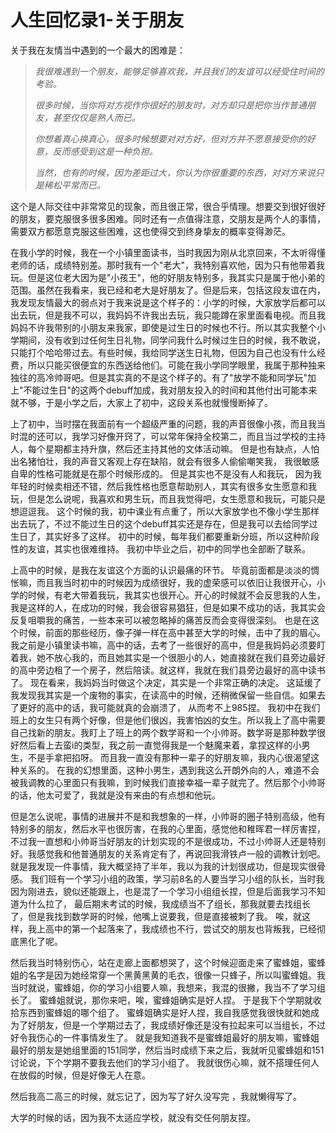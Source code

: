 # 人生回忆录1-关于朋友

关于我在友情当中遇到的一个最大的困难是： 

> *我很难遇到一个朋友，能够足够喜欢我，并且我们的友谊可以经受住时间的考验。* 
>
> *很多时候，当你将对方视作你很好的朋友时，对方却只是把你当作普通朋友，甚至仅仅是熟人而已。* 
>
> *你想着真心换真心，很多时候想要对对方好，但对方并不愿意接受你的好意，反而感受到这是一种负担。* 
>
> *当然，也有的时候，因为差距过大，你认为你很重要的东西，对对方来说只是稀松平常而已。* 

这个是人际交往中非常常见的现象，而且很正常，很合乎情理。想要交到很好很好的朋友，要克服很多很多困难。同时还有一点值得注意，交朋友是两个人的事情，需要双方都愿意克服这些困难，这也使得交到终身挚友的概率变得渺茫。 



在我小学的时候，我在一个小镇里面读书，当时我因为刚从北京回来，不太听得懂老师的话，成绩特别差。那时我有一个"老大"，我特别喜欢他，因为只有他带着我玩。但是这位老大因为是"小孩王"，他的好朋友特别多，我其实只是属于他小弟的范围。虽然在我看来，我已经和老大是好朋友了。但是后来，包括这段友谊在内，我发现友情最大的弱点对于我来说是这个样子的：小学的时候，大家放学后都可以出去玩，但是我不可以，我妈妈不许我出去玩，我只能蹲在家里面看电视。而且我妈妈不许我带别的小朋友来我家，即使是过生日的时候也不行。所以其实我整个小学期间，没有收到过任何生日礼物，同学问我什么时候过生日的时候，我不敢说，只能打个哈哈带过去。有些时候，我给同学送生日礼物，但因为自己也没有什么经费，所以只能买很便宜的东西送给他们。可能在我小学同学眼里，我属于那种独来独往的高冷帅哥吧。但是其实真的不是这个样子的。有了"放学不能和同学玩"加上"不能过生日"的这两个debuff加成，我对朋友投入的时间和其他付出可能本来就不够，于是小学之后，大家上了初中，这段关系也就慢慢断掉了。 

上了初中，当时摆在我面前有一个超级严重的问题，我的声音很像小孩，而且我当时混的还可以，我学习好像开窍了，可以常年保持全校第二，而且当过学校的主持人，每个星期都主持升旗，然后还主持其他的文体活动嘛。 但是也有缺点，人怕出名猪怕壮，我的声音又客观上存在缺陷，就会有很多人偷偷嘲笑我， 我很敏感自卑的性格可能就是在那个时候形成的。 但是其实也不是没有人和我玩， 因为我年轻的时候卖相还不错，然后我性格也愿意帮助别人，其实有很多女生愿意和我玩，但是怎么说呢，我喜欢和男生玩，而且我觉得吧，女生愿意和我玩，可能只是想逗逗我。 这个时候的我，初中课业有点重了，所以大家放学也不像小学生那样出去玩了，不过不能过生日的这个debuff其实还是存在，但是我可以去给同学过生日了，其实好多了这样。 初中的时候，每年我们都要重新分班，所以这种阶段性的友谊，其实也很难维持。 我初中毕业之后，初中的同学也全部断了联系。

上高中的时候，是我在友谊这个方面的认识最痛的环节。 毕竟前面都是淡淡的惆怅嘛，而且我当时初中的时候因为成绩很好，我的虚荣感可以依旧让我很开心，小学的时候，有老大带着我玩，我其实也很开心。开心的时候就不会反思我的人生，我是这样的人，在成功的时候，我会很容易猖狂，但是如果不成功的话，我其实会反复咀嚼我的痛苦，一些本来可以被忽略掉的痛苦反而会变得很深刻。 也是在这个时候，前面的那些经历，像子弹一样在高中甚至大学的时候，击中了我的眉心。我之前是小镇里读书嘛，高中的话，去考了一些很好的高中，但是我妈妈必须要盯着我，她不放心我的，而且她其实是一个很胆小的人，她直接就在我们县旁边最好的高中旁边租了一个房子，然后陪读。就这样，我就在我们县旁边最好的高中读书了。 现在看来，我妈妈当时做这个决定，其实是一个非常正确的决定。 这延缓了我发现我其实是一个废物的事实，在读高中的时候，还稍微保留一些自信。如果去了更好的高中的话，我可能就真的会崩溃了， 从而考不上985捏。 我初中在我们班上的女生只有两个好像，但是他们很凶，我害怕凶的女生。所以我上了高中需要自己找新的朋友。我盯上了班上的两个数学哥和一个小帅哥。数学哥是那种数学很好然后看上去蛮i的类型，我之前一直觉得我是一个魅魔来着，拿捏这样的小男生，不是手拿把掐呀。 而且我一直没有那种一辈子的好朋友嘛，我内心很渴望这种关系的。 在我的幻想里面，这种小男生，遇到我这么开朗外向的人，难道不会被我调教的心里面只有我嘛，到时候我们直接幸福一辈子就完了。然后那个小帅哥的话，他太可爱了，我就是没有来由的有点想和他玩。

但是怎么说呢，事情的进展并不是和我想象的一样，小帅哥的圈子特别高级，他有特别多的朋友，然后水平也很厉害，在我的心里面，感觉他和稚晖君一样厉害捏，不过我一直想和小帅哥当好朋友的计划实现的不是很成功，不过小帅哥人还是特别好。我感觉我和他普通朋友的关系肯定有了，再说回我滑铁卢一般的调教计划吧。就是我发现一件事情，我大概坚持了半年，我以为我的计划很成功，但是现实很骨感。 我们班有一个学习小组的政策，学习前8名的人要当学习小组的队长，当时我因为刚进去，貌似还能跟上，也是混了一个学习小组组长捏，但是后面我学习不知道为什么拉了， 最后期末考试的时候，我成绩当不了组长，那我就要去找组长了，但是我找到数学哥的时候，他嘴上说要我，但是直接被刺了我。 唉，就这样，我上高中的第一个起落来了，我成绩也不行，尝试交的朋友也背叛我，已经彻底黑化了呢。 

然后我当时特别伤心，站在走廊上面都想哭了，这个时候迎面走来了蜜蜂姐，蜜蜂姐的名字是因为她经常穿一个黑黄黑黄的毛衣，很像一只蜂子，所以叫蜜蜂姐。我当时就说，蜜蜂姐，你的学习小组要人嘛，我想来，我混的很撇，我当不了学习组长了。 蜜蜂姐就说，那你来吧，唉，蜜蜂姐确实是好人捏。 于是我下个学期就收拾东西到蜜蜂姐的哪个组了。 
蜜蜂姐确实是好人捏，我自我感觉我很快就和她成为了好朋友，但是一个学期过去了，我成绩好像还是没有拉起来可以当组长，不过好令我伤心的一件事情发生了。 就是我知道我不是蜜蜂姐最好的朋友嘛，蜜蜂姐最好的朋友是她组里面的151同学，然后当时成绩下来之后，我就听见蜜蜂姐和151讨论说，下个学期不要我去他们的学习小组了。 我就很伤心嘛，就不搭理任何人在放假的时候，但是好像无人在意。 

然后我高二高三的时候，就忘记了，因为写了好久没写完 ，我就懒得写了。 


大学的时候的话，因为我不太适应学校，就没有交任何朋友捏。 










